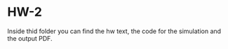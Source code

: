 # HW-2

Inside thid folder you can find the hw text, the code for the simulation and the output PDF.
